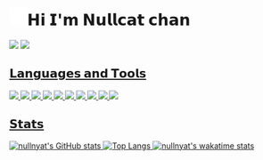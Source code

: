 # <img src="assets/meow_photo.gif" height="32" width="32">𝗛𝗶 𝗜'𝗺 𝗡𝘂𝗹𝗹𝗰𝗮𝘁 𝗰𝗵𝗮𝗻

<p align="left">
 <a href="https://twitter.com/nullnyat"><img src="https://img.shields.io/badge/-@nullnyat-161821.svg?logo=twitter&style=flat-square"></a>
 <a href="https://discord.com/users/839568515848470538"><img src="https://img.shields.io/badge/-nullnyat%EF%BC%830001-161821.svg?logo=discord&style=flat-square">

## 𝗟𝗮𝗻𝗴𝘂𝗮𝗴𝗲𝘀 𝗮𝗻𝗱 𝗧𝗼𝗼𝗹𝘀
<p align="left">
 <img src="https://img.shields.io/badge/-HTML-161821.svg?logo=html5&style=flat-square">
 <img src="https://img.shields.io/badge/-CSS-161821.svg?logo=css3&style=flat-square&logoColor=1572B6">
 <img src="https://img.shields.io/badge/-Sass-161821.svg?logo=sass&style=flat-square">
 <img src="https://img.shields.io/badge/-Svelte-161821.svg?logo=Svelte&style=flat-square">
 <img src="https://img.shields.io/badge/-TypeScript-161821.svg?logo=typescript&style=flat-square">
 <img src="https://img.shields.io/badge/-JavaScript-161821.svg?logo=javascript&style=flat-square">
 <img src="https://img.shields.io/badge/-Git-161821.svg?logo=git&style=flat-square">
 <img src="https://img.shields.io/badge/-Electron-161821.svg?logo=electron&style=flat-square">
 <img src="https://img.shields.io/badge/-PHP-161821.svg?logo=php&style=flat-square">
 <img src="https://img.shields.io/badge/-Python-161821.svg?logo=python&style=flat-square">

## 𝗦𝘁𝗮𝘁𝘀
<p align="left">
 <img alt="nullnyat's GitHub stats" src="https://github-readme-stats.vercel.app/api?username=nullnyat&layout=compact&hide_border=ture&theme=nord&show_icons=ture&bg_color=161821&icon_color=95C4CE&text_color=FFF&title_color=91ACD1&count_private=ture">
 <img alt="Top Langs" src="https://github-readme-stats.vercel.app/api/top-langs/?username=nullnyat&layout=compact&hide_border=ture&theme=nord&bg_color=161821&icon_color=95C4CE&text_color=FFF&title_color=91ACD1">
 <img alt="nullnyat's wakatime stats" src="https://github-readme-stats.vercel.app/api/wakatime?username=nullnyat&layout=compact&hide_border=ture&theme=nord&bg_color=161821&icon_color=95C4CE&text_color=FFF&title_color=91ACD1">
